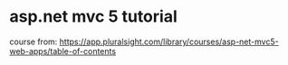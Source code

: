 # asp.net mvc 5 tutorial
course from:
https://app.pluralsight.com/library/courses/asp-net-mvc5-web-apps/table-of-contents